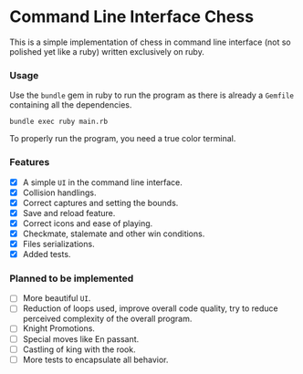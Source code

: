 # Command Line Interface Chess

This is a simple implementation of chess in command line interface (not so polished yet like a ruby) written exclusively on ruby.

### Usage

Use the `bundle` gem in ruby to run the program as there is already a `Gemfile` containing all the dependencies.

```cli
bundle exec ruby main.rb
```

To properly run the program, you need a true color terminal.

### Features

- [x] A simple `UI` in the command line interface. 
- [x] Collision handlings.
- [x] Correct captures and setting the bounds.
- [x] Save and reload feature.
- [x] Correct icons and ease of playing.
- [x] Checkmate, stalemate and other win conditions.
- [x] Files serializations.
- [x] Added tests.

### Planned to be implemented

- [ ] More beautiful `UI`.
- [ ] Reduction of loops used, improve overall code quality, try to reduce perceived complexity of the overall program.
- [ ] Knight Promotions.
- [ ] Special moves like En passant.
- [ ] Castling of king with the rook.
- [ ] More tests to encapsulate all behavior.

